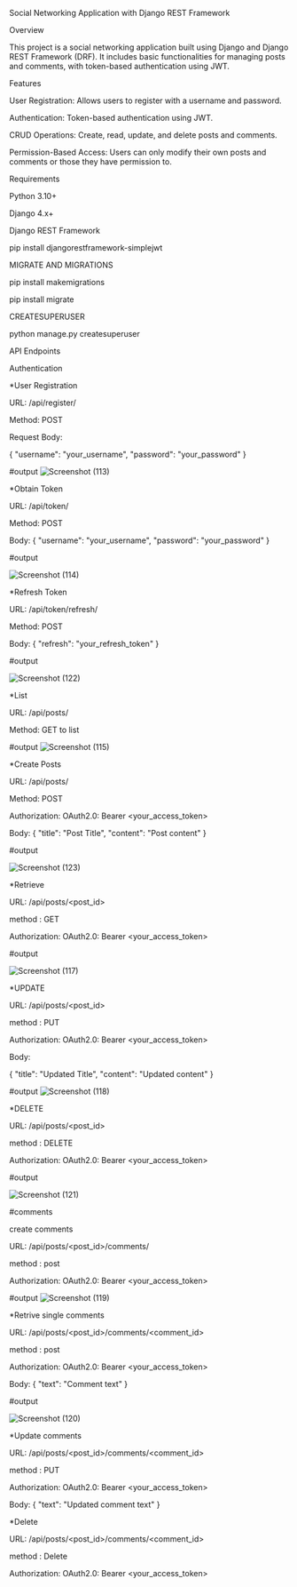 Social Networking Application with Django REST Framework

Overview

This project is a social networking application built using Django and Django REST Framework (DRF). It includes basic functionalities for managing posts and comments, with token-based authentication using JWT.

Features

User Registration: Allows users to register with a username and password.

Authentication: Token-based authentication using JWT.

CRUD Operations: Create, read, update, and delete posts and comments.

Permission-Based Access: Users can only modify their own posts and comments or those they have permission to.

Requirements

Python 3.10+

Django 4.x+

Django REST Framework

pip install djangorestframework-simplejwt


MIGRATE AND MIGRATIONS

pip install makemigrations

pip install migrate

CREATESUPERUSER

python manage.py createsuperuser

API Endpoints

Authentication

*User Registration

URL: /api/register/

Method: POST

Request Body:

{
  "username": "your_username",
  "password": "your_password"
}

#output
![Screenshot (113)](https://github.com/user-attachments/assets/8f1201fa-448e-4928-a18f-94a7b491f821)


*Obtain Token

URL: /api/token/

Method: POST

Body:
{
  "username": "your_username",
  "password": "your_password"
}

#output

![Screenshot (114)](https://github.com/user-attachments/assets/3522e8a8-a2e6-4cf5-97fd-bd4e84426b1e)


*Refresh Token

URL: /api/token/refresh/

Method: POST

Body:
{
  "refresh": "your_refresh_token"
}

#output


![Screenshot (122)](https://github.com/user-attachments/assets/8b404416-d5c5-469e-8a46-f101456d6e11)


*List

URL: /api/posts/

Method: GET to list

#output
![Screenshot (115)](https://github.com/user-attachments/assets/fb8ea267-12ba-49e2-b584-f1e0762d3b7e)


*Create Posts

URL: /api/posts/

Method: POST

 Authorization: OAuth2.0: Bearer <your_access_token>

Body:
{
  "title": "Post Title",
  "content": "Post content"
}

#output


![Screenshot (123)](https://github.com/user-attachments/assets/364505c3-827a-472f-a4e5-56e935e04c59)


*Retrieve

URL: /api/posts/<post_id>

method : GET

 Authorization: OAuth2.0: Bearer <your_access_token>

#output

![Screenshot (117)](https://github.com/user-attachments/assets/8ae2da38-e781-4087-8107-78e7621fe9ea)


*UPDATE

URL: /api/posts/<post_id>

method : PUT

 Authorization: OAuth2.0: Bearer <your_access_token>

 Body:
 
  {
  "title": "Updated Title",
  "content": "Updated content"
}


 #output
![Screenshot (118)](https://github.com/user-attachments/assets/218e386d-61e7-4523-ae43-2fc90850956b)


 *DELETE

 URL: /api/posts/<post_id>

method : DELETE

 Authorization: OAuth2.0: Bearer <your_access_token>

 #output

![Screenshot (121)](https://github.com/user-attachments/assets/31278791-2d27-4163-8ff9-e1041631d2ad)



#comments

create comments

 URL: /api/posts/<post_id>/comments/

method : post

 Authorization: OAuth2.0: Bearer <your_access_token>

 #output
![Screenshot (119)](https://github.com/user-attachments/assets/a1862b06-5096-4c8b-80e7-3302608aa4e5)


*Retrive single comments

 URL: /api/posts/<post_id>/comments/<comment_id>

method : post

 Authorization: OAuth2.0: Bearer <your_access_token>

 Body:
 {
  "text": "Comment text"
}

 #output

![Screenshot (120)](https://github.com/user-attachments/assets/b2d1d210-eb71-4751-94f1-860c23a1f920)


*Update comments

 URL: /api/posts/<post_id>/comments/<comment_id>

method : PUT

 Authorization: OAuth2.0: Bearer <your_access_token>

 Body:
 {
  "text": "Updated comment text"
}



 *Delete

 URL: /api/posts/<post_id>/comments/<comment_id>

method : Delete

 Authorization: OAuth2.0: Bearer <your_access_token>




